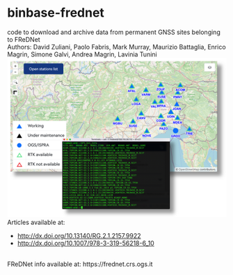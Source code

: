 # binbase-frednet
code to download and archive data from permanent GNSS sites belonging to FReDNet<br>
Authors: David Zuliani, Paolo Fabris, Mark Murray, Maurizio Battaglia, Enrico Magrin, Simone Galvi, Andrea Magrin, Lavinia Tunini
![image](/Images/binbase-frednet.png)
Articles available at:<br>
- http://dx.doi.org/10.13140/RG.2.1.2157.9922<br>
- http://dx.doi.org/10.1007/978-3-319-56218-6_10<br>
<br>
FReDNet info available at: https://frednet.crs.ogs.it<br>

